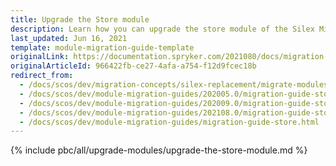 ```yaml
---
title: Upgrade the Store module
description: Learn how you can upgrade the store module of the Silex Migration within your Spryker based projects.
last_updated: Jun 16, 2021
template: module-migration-guide-template
originalLink: https://documentation.spryker.com/2021080/docs/migration-guide-store
originalArticleId: 966422fb-ce27-4afa-a754-f12d9fcec18b
redirect_from:
  - /docs/scos/dev/migration-concepts/silex-replacement/migrate-modules/migrate-the-store-module.html
  - /docs/scos/dev/module-migration-guides/202005.0/migration-guide-store.html
  - /docs/scos/dev/module-migration-guides/202009.0/migration-guide-store.html
  - /docs/scos/dev/module-migration-guides/202108.0/migration-guide-store.html
  - /docs/scos/dev/module-migration-guides/migration-guide-store.html
---
```


{% include pbc/all/upgrade-modules/upgrade-the-store-module.md %} <!-- To edit, see /_includes/pbc/all/upgrade-modules/upgrade-the-store-module.md -->
